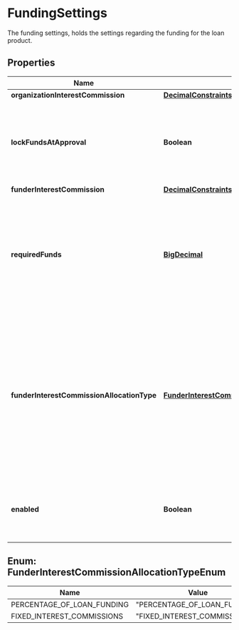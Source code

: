 

# FundingSettings

The funding settings, holds the settings regarding the funding for the loan product.
## Properties

Name | Type | Description | Notes
------------ | ------------- | ------------- | -------------
**organizationInterestCommission** | [**DecimalConstraints**](DecimalConstraints.md) |  |  [optional]
**lockFundsAtApproval** | **Boolean** | Shows whether investor funds are locked or not at the loan account&#39;s approval. |  [optional]
**funderInterestCommission** | [**DecimalConstraints**](DecimalConstraints.md) |  |  [optional]
**requiredFunds** | [**BigDecimal**](BigDecimal.md) | The required investor funds percentage, for opening an account with external funding. If null, the investor funds are not enabled. |  [optional]
**funderInterestCommissionAllocationType** | [**FunderInterestCommissionAllocationTypeEnum**](#FunderInterestCommissionAllocationTypeEnum) | Define how the Interest is allocated to the investors(if the investors can define their own percentages for their own contribution to the loan, or if all of them are using the same percentage). |  [optional]
**enabled** | **Boolean** | Indicates whether the product has the investor funds enabled or not. |  [optional]



## Enum: FunderInterestCommissionAllocationTypeEnum

Name | Value
---- | -----
PERCENTAGE_OF_LOAN_FUNDING | &quot;PERCENTAGE_OF_LOAN_FUNDING&quot;
FIXED_INTEREST_COMMISSIONS | &quot;FIXED_INTEREST_COMMISSIONS&quot;



